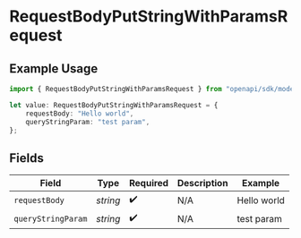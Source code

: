 # RequestBodyPutStringWithParamsRequest

## Example Usage

```typescript
import { RequestBodyPutStringWithParamsRequest } from "openapi/sdk/models/operations";

let value: RequestBodyPutStringWithParamsRequest = {
    requestBody: "Hello world",
    queryStringParam: "test param",
};
```

## Fields

| Field              | Type               | Required           | Description        | Example            |
| ------------------ | ------------------ | ------------------ | ------------------ | ------------------ |
| `requestBody`      | *string*           | :heavy_check_mark: | N/A                | Hello world        |
| `queryStringParam` | *string*           | :heavy_check_mark: | N/A                | test param         |